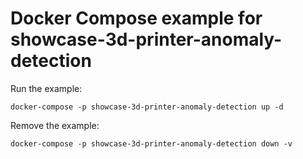 # Docker Compose example for showcase-3d-printer-anomaly-detection

Run the example:

```shell
docker-compose -p showcase-3d-printer-anomaly-detection up -d
```

Remove the example:

```
docker-compose -p showcase-3d-printer-anomaly-detection down -v
```
